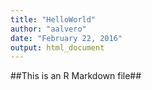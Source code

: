 ```yaml
---
title: "HelloWorld"
author: "aalvero"
date: "February 22, 2016"
output: html_document
---
```


##This is an R Markdown file## 